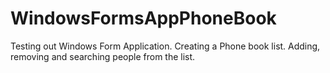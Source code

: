# WindowsFormsAppPhoneBook

Testing out Windows Form Application. Creating a Phone book list. Adding, removing and searching people from the list.
